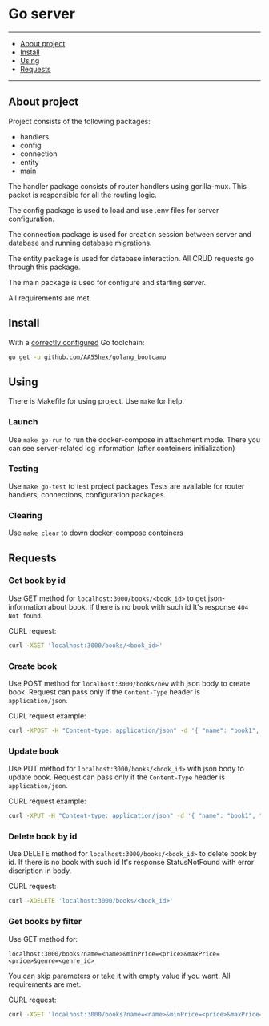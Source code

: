 # Go server
---

* [About project](#about-project)
* [Install](#install)
* [Using](#using)
* [Requests](#requests)

---

## About project

Project consists of the following packages:
* handlers
* config
* connection
* entity
* main

The handler package consists of router handlers using gorilla-mux.
This packet is responsible for all the routing logic.

The config package is used to load and use .env files for server configuration.

The connection package is used for creation session between server and database and running database migrations.

The entity package is used for database interaction. All CRUD requests go through this package.

The main package is used for configure and starting server.

All requirements are met.

## Install

With a [correctly configured](https://golang.org/doc/install#testing) Go toolchain:

```sh
go get -u github.com/AA55hex/golang_bootcamp
```
## Using

There is Makefile for using project. Use `make` for help.

### Launch

Use `make go-run` to run the docker-compose in attachment mode.
There you can see server-related log information (after conteiners initialization)

### Testing

Use `make go-test` to test project packages
Tests are available for router handlers, connections, configuration packages.

### Clearing

Use `make clear` to down docker-compose conteiners

## Requests
### Get book by id

Use GET method for `localhost:3000/books/<book_id>` to get json-information about book.
If there is no book with such id It's response `404 Not found`.

CURL request:
```bash
curl -XGET 'localhost:3000/books/<book_id>'
```

### Create book

Use POST method for `localhost:3000/books/new` with json body to create book.
Request can pass only if the `Content-Type` header is `application/json`.

CURL request example:
```bash
curl -XPOST -H "Content-type: application/json" -d '{ "name": "book1", "price": 9999, "genre": 1, "amount": 9999 }' 'localhost:3000/books/new'
```

### Update book

Use PUT method for `localhost:3000/books/<book_id>` with json body to update book.
Request can pass only if the `Content-Type` header is `application/json`.

CURL request example:
```bash
curl -XPUT -H "Content-type: application/json" -d '{ "name": "book1", "price": 15, "genre": 2, "amount": 249 }' 'localhost:3000/books/<book_id>'
```

### Delete book by id

Use DELETE method for `localhost:3000/books/<book_id>` to delete book by id.
If there is no book with such id It's response StatusNotFound with error discription in body.

CURL request:
```bash
curl -XDELETE 'localhost:3000/books/<book_id>'
```

### Get books by filter

Use GET method for: 
```http
localhost:3000/books?name=<name>&minPrice=<price>&maxPrice=<price>&genre=<genre_id>
```
You can skip parameters or take it with empty value if you want. 
All requirements are met.

CURL request:
```bash
curl -XGET 'localhost:3000/books?name=<name>&minPrice=<price>&maxPrice=<price>&genre=<genre_id>'
```